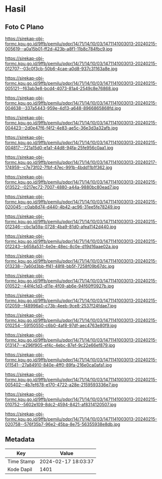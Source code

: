 # Hasil

## Foto C Plano

https://sirekap-obj-formc.kpu.go.id/9ffb/pemilu/pdpr/14/71/14/10/03/1471141003013-20240215-005619--a0a15b01-ff2d-423b-a8f1-11b8c784fbc9.jpg

https://sirekap-obj-formc.kpu.go.id/9ffb/pemilu/pdpr/14/71/14/10/03/1471141003013-20240215-012707--03c0f3cb-50b6-4cae-a0d8-937c31163a8e.jpg

https://sirekap-obj-formc.kpu.go.id/9ffb/pemilu/pdpr/14/71/14/10/03/1471141003013-20240215-005121--f63ab3e8-bcd4-4073-81a4-2549c8e76868.jpg

https://sirekap-obj-formc.kpu.go.id/9ffb/pemilu/pdpr/14/71/14/10/03/1471141003013-20240215-004638--337a5443-959e-4d13-a648-8966865868fd.jpg

https://sirekap-obj-formc.kpu.go.id/9ffb/pemilu/pdpr/14/71/14/10/03/1471141003013-20240215-004423--2d0e47f6-f4f2-4e83-ae5c-36e3d3a32afb.jpg

https://sirekap-obj-formc.kpu.go.id/9ffb/pemilu/pdpr/14/71/14/10/03/1471141003013-20240215-004817--721a15d0-e1a1-44d8-94fa-25fe956c0aa1.jpg

https://sirekap-obj-formc.kpu.go.id/9ffb/pemilu/pdpr/14/71/14/10/03/1471141003013-20240217-174959--c7e73f02-7fbf-47ec-991b-4bdd11b1f362.jpg

https://sirekap-obj-formc.kpu.go.id/9ffb/pemilu/pdpr/14/71/14/10/03/1471141003013-20240215-013522--0217ec72-7007-4880-a44a-9880bc80ead7.jpg

https://sirekap-obj-formc.kpu.go.id/9ffb/pemilu/pdpr/14/71/14/10/03/1471141003013-20240215-020045--c0ab8d74-d440-4b42-ac96-31ee5fe78249.jpg

https://sirekap-obj-formc.kpu.go.id/9ffb/pemilu/pdpr/14/71/14/10/03/1471141003013-20240215-012346--cbc1a59a-0728-4ba9-81d0-afea1142d440.jpg

https://sirekap-obj-formc.kpu.go.id/9ffb/pemilu/pdpr/14/71/14/10/03/1471141003013-20240215-012243--b658a531-4e0e-48ec-8c0e-d19d16aae02a.jpg

https://sirekap-obj-formc.kpu.go.id/9ffb/pemilu/pdpr/14/71/14/10/03/1471141003013-20240215-013238--7a60d3bb-ff41-48f8-bb5f-7258f09b67dc.jpg

https://sirekap-obj-formc.kpu.go.id/9ffb/pemilu/pdpr/14/71/14/10/03/1471141003013-20240215-010522--44f4c1d3-d11e-4f09-ab6e-94f60ff0927b.jpg

https://sirekap-obj-formc.kpu.go.id/9ffb/pemilu/pdpr/14/71/14/10/03/1471141003013-20240215-012059--f48996a0-c73b-4eeb-9ce8-2537f24fdae7.jpg

https://sirekap-obj-formc.kpu.go.id/9ffb/pemilu/pdpr/14/71/14/10/03/1471141003013-20240215-010254--59150550-c6b0-4af8-97df-aec4763e80f9.jpg

https://sirekap-obj-formc.kpu.go.id/9ffb/pemilu/pdpr/14/71/14/10/03/1471141003013-20240215-013147--e296f905-ef4c-4ebc-87ef-9c22e66ef879.jpg

https://sirekap-obj-formc.kpu.go.id/9ffb/pemilu/pdpr/14/71/14/10/03/1471141003013-20240215-011541--27a84910-840e-4ff0-89fa-216e0ca0afa1.jpg

https://sirekap-obj-formc.kpu.go.id/9ffb/pemilu/pdpr/14/71/14/10/03/1471141003013-20240215-005402--4b7ef678-e170-4722-a28e-2159593336e7.jpg

https://sirekap-obj-formc.kpu.go.id/9ffb/pemilu/pdpr/14/71/14/10/03/1471141003013-20240215-010752--5602e109-8dc2-4594-8421-af8314120507.jpg

https://sirekap-obj-formc.kpu.go.id/9ffb/pemilu/pdpr/14/71/14/10/03/1471141003013-20240215-020758--576f35b7-96e2-45ba-8e75-56355938e8db.jpg


## Metadata

| Key        | Value               |
| ---------- | ------------------- |
| Time Stamp | 2024-02-17 18:03:37 |
| Kode Dapil | 1401                |



